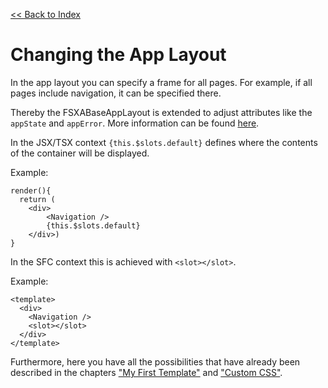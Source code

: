 [<< Back to Index](./index.md)

# Changing the App Layout

In the app layout you can specify a frame for all pages.
For example, if all pages include navigation, it can be specified there.

Thereby the FSXABaseAppLayout is extended to adjust attributes like the `appState` and `appError`. More information can be found [here](./docs/components/FSXABaseAppLayout.md).

In the JSX/TSX context `{this.$slots.default}` defines where the contents of the container will be displayed.

Example:
```tsx
render(){
  return (
    <div>
        <Navigation />
        {this.$slots.default}
    </div>)
}
```

In the SFC context this is achieved with `<slot></slot>`.

Example: 

```vue
<template>
  <div>
    <Navigation />
    <slot></slot>
  </div>
</template>
```

Furthermore, here you have all the possibilities that have already been described in the chapters ["My First Template"](#my-first-template) and ["Custom CSS"](#custom-css). 
